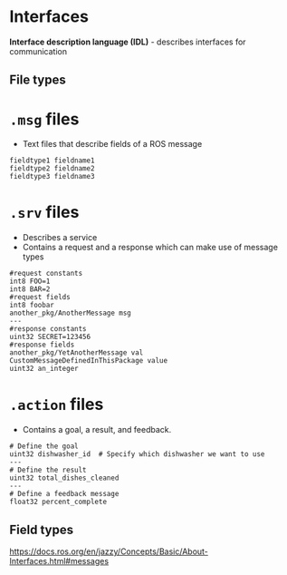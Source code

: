 # Interfaces
**Interface description language (IDL)** - describes interfaces for communication

## File types

# `.msg` files
- Text files that describe fields of a ROS message
```
fieldtype1 fieldname1
fieldtype2 fieldname2
fieldtype3 fieldname3
```

# `.srv` files
- Describes a service
- Contains a request and a response which can make use of message types
```
#request constants
int8 FOO=1
int8 BAR=2
#request fields
int8 foobar
another_pkg/AnotherMessage msg
---
#response constants
uint32 SECRET=123456
#response fields
another_pkg/YetAnotherMessage val
CustomMessageDefinedInThisPackage value
uint32 an_integer
```

# `.action` files
- Contains a goal, a result, and feedback.
```
# Define the goal
uint32 dishwasher_id  # Specify which dishwasher we want to use
---
# Define the result
uint32 total_dishes_cleaned
---
# Define a feedback message
float32 percent_complete
```

## Field types
https://docs.ros.org/en/jazzy/Concepts/Basic/About-Interfaces.html#messages
